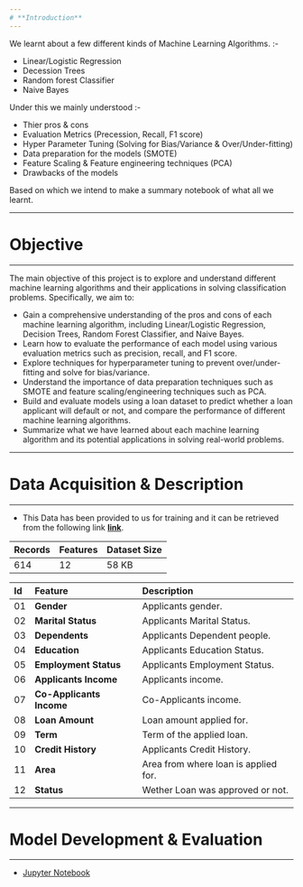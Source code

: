 ```yaml
---
# **Introduction**
---
```


We learnt about a few different kinds of Machine Learning Algorithms. :-

- Linear/Logistic Regression
- Decession Trees
- Random forest Classifier
- Naive Bayes

Under this we mainly understood :- 

- Thier pros & cons
- Evaluation Metrics (Precession, Recall, F1 score)
- Hyper Parameter Tuning (Solving for Bias/Variance & Over/Under-fitting)
- Data preparation for the models (SMOTE)
- Feature Scaling & Feature engineering techniques (PCA)
- Drawbacks of the models

Based on which we intend to make a summary notebook of what all we learnt. 

---
# **Objective**
---

The main objective of this project is to explore and understand different machine learning algorithms and their applications in solving classification problems. Specifically, we aim to:

- Gain a comprehensive understanding of the pros and cons of each machine learning algorithm, including Linear/Logistic Regression, Decision Trees, Random Forest Classifier, and Naive Bayes.
- Learn how to evaluate the performance of each model using various evaluation metrics such as precision, recall, and F1 score.
- Explore techniques for hyperparameter tuning to prevent over/under-fitting and solve for bias/variance.
- Understand the importance of data preparation techniques such as SMOTE and feature scaling/engineering techniques such as PCA.
- Build and evaluate models using a loan dataset to predict whether a loan applicant will default or not, and compare the performance of different machine learning algorithms.
- Summarize what we have learned about each machine learning algorithm and its potential applications in solving real-world problems.

---
# **Data Acquisition & Description**
---

- This Data has been provided to us for training and it can be retrieved from the following link <a href = "https://raw.githubusercontent.com/vasudevgupta31/acadamic_datasets/master/loan/loan_train.csv">**link**</a>.

| Records | Features | Dataset Size |
| :-- | :-- | :-- |
| 614 | 12 | 58 KB| 

|Id|Feature|Description|
|:--|:--|:--|
|01|**Gender**|Applicants gender.|
|02|**Marital Status**|Applicants Marital Status.|
|03|**Dependents**|Applicants Dependent people.|
|04|**Education**|Applicants Education Status.|
|05|**Employment Status**|Applicants Employment Status.|
|06|**Applicants Income**|Applicants income.|
|07|**Co-Applicants Income**|Co-Applicants income.|
|08|**Loan Amount**|Loan amount applied for.|
|09|**Term**|Term of the applied loan.|
|10|**Credit History**|Applicants Credit History.|
|11|**Area**|Area from where loan is applied for.|
|12|**Status**|Wether Loan was approved or not.|

---
# **Model Development & Evaluation**
---

- [Jupyter Notebook](https://github.com/Mihir-Ai-lab/Insaid/blob/main/ML%20Projects/Summary/ML_Inter_summary.ipynb "Jupyter Notebook")
